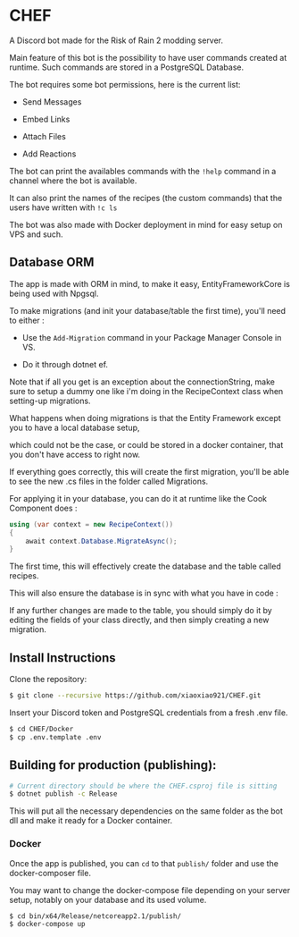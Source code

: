 ﻿# CHEF

A Discord bot made for the Risk of Rain 2 modding server.

Main feature of this bot is the possibility to have user commands created at runtime. Such commands are stored in a PostgreSQL Database.

The bot requires some bot permissions, here is the current list:

- Send Messages

- Embed Links

- Attach Files

- Add Reactions

The bot can print the availables commands with the `!help` command in a channel where the bot is available. 

It can also print the names of the recipes (the custom commands) that the users have written with `!c ls`

The bot was also made with Docker deployment in mind for easy setup on VPS and such.

## Database ORM

The app is made with ORM in mind, to make it easy, EntityFrameworkCore is being used with Npgsql.

To make migrations (and init your database/table the first time), you'll need to either :

- Use the `Add-Migration` command in your Package Manager Console in VS.

- Do it through dotnet ef.

Note that if all you get is an exception about the connectionString, make sure to setup a dummy one like i'm doing in the RecipeContext class when setting-up migrations.

What happens when doing migrations is that the Entity Framework except you to have a local database setup, 

which could not be the case, or could be stored in a docker container, that you don't have access to right now.

If everything goes correctly, this will create the first migration, you'll be able to see the new .cs files in the folder called Migrations.

For applying it in your database, you can do it at runtime like the Cook Component does :

```cs
using (var context = new RecipeContext())
{
    await context.Database.MigrateAsync();
}
```

The first time, this will effectively create the database and the table called recipes.

This will also ensure the database is in sync with what you have in code :

If any further changes are made to the table, you should simply do it by editing the fields of your class directly, and then simply creating a new migration.

## Install Instructions

Clone the repository:

```bash
$ git clone --recursive https://github.com/xiaoxiao921/CHEF.git
```

Insert your Discord token and PostgreSQL credentials from a fresh .env file.

```bash
$ cd CHEF/Docker
$ cp .env.template .env
```

## Building for production (publishing):

```bash
# Current directory should be where the CHEF.csproj file is sitting
$ dotnet publish -c Release
```

This will put all the necessary dependencies on the same folder as the bot dll and make it ready for a Docker container.

### Docker

Once the app is published, you can `cd` to that `publish/` folder and use the docker-composer file.

You may want to change the docker-compose file depending on your server setup, notably on your database and its used volume.

```bash
$ cd bin/x64/Release/netcoreapp2.1/publish/
$ docker-compose up
```
